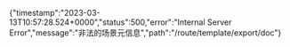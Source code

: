{"timestamp":"2023-03-13T10:57:28.524+0000","status":500,"error":"Internal Server Error","message":"非法的场景元信息","path":"/route/template/export/doc"}